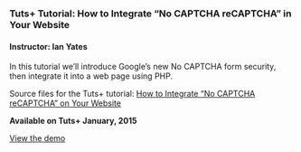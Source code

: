 ### Tuts+ Tutorial: How to Integrate “No CAPTCHA reCAPTCHA” in Your Website
#### Instructor: Ian Yates

In this tutorial we’ll introduce Google’s new No CAPTCHA form security, then integrate it into a web page using PHP.

Source files for the Tuts+ tutorial: [How to Integrate “No CAPTCHA reCAPTCHA” on Your Website](http://webdesign.tutsplus.com/tutorials/how-to-integrate-google-no-captcha-recaptcha-on-your-website--cms-23024)

**Available on Tuts+ January, 2015**

[View the demo](http://source.tutsplus.com/webdesign/tutorials/047_google-recaptcha/)
